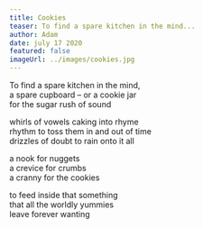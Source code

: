 ```yaml
---
title: Cookies
teaser: To find a spare kitchen in the mind...
author: Adam
date: july 17 2020
featured: false
imageUrl: ../images/cookies.jpg
---
```


To find a spare kitchen in the mind,  
a spare cupboard – or a cookie jar  
for the sugar rush of sound

whirls of vowels caking into rhyme  
rhythm to toss them in and out of time  
drizzles of doubt to rain onto it all

a nook for nuggets  
a crevice for crumbs  
a cranny for the cookies

to feed inside that something  
that all the worldly yummies  
leave forever wanting

